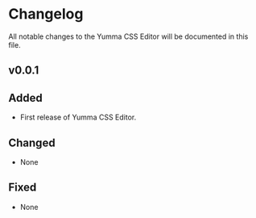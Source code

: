 # Changelog

All notable changes to the Yumma CSS Editor will be documented in this file.

## v0.0.1

## Added
- First release of Yumma CSS Editor.

## Changed
- None

## Fixed
- None